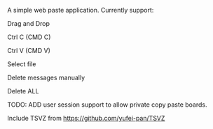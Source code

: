 A simple web paste application.
Currently support:

Drag and Drop

Ctrl C (CMD C)

Ctrl V (CMD V)

Select file

Delete messages manually

Delete ALL

TODO: ADD user session support to allow private copy paste boards.


Include TSVZ from https://github.com/yufei-pan/TSVZ
